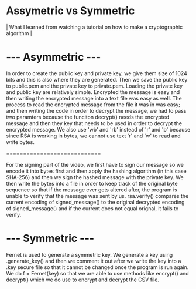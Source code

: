 # Assymetric vs Symmetric
| What I learned from watching a tutorial on how to make a cryptographic algorithm |

# --- Asymmetric ---

In order to create the public key and private key, we give them size of 1024 bits and this is also where they are generated. Then we save the public key to public.pem and the private key to private.pem. Loading the private key and public key are relatively simple. 
Encrypted the message is easy and then writing the encrypted message into a text file was easy as well. The process to read the encrypted message from the file it was in was easy; and then writing the code in order to decrypt the message, we had to pass two paramters because the funciton decrypt() needs the encrypted message and then they key that needs to be used in order to decrypt the encrypted message. 
We also use 'wb' and 'rb' instead of 'r' and 'b' because since RSA is working in bytes, we cannot use text 'r' and 'w' to read and write bytes.

============================

For the signing part of the video, we first have to sign our message so we encode it into bytes first and then apply the hashing algorithm (in this case SHA-256) and then we sign the hashed message with the private key. We then write the bytes into a file in order to keep track of the original byte sequence so that if the message ever gets altered after, the program is unable to verify that the message was sent by us. rsa.verify() compares the current encoding of signed_message() to the original decrypted encoding of signed_message() and if the current does not equal orignal, it fails to verify. 

# --- Symmetric ---

Fernet is used to generate a symmetric key. We generate a key using .generate_key() and then we comment it out after we write the key into a .key secure file so that it cannot be changed once the program is run again. We do f = Fernet(key) so that we are able to use methods like encrypt() and decrypt() which we do use to encrypt and decrypt the CSV file. 
